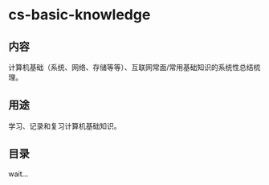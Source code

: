 # cs-basic-knowledge
## 内容
计算机基础（系统、网络、存储等等）、互联网常面/常用基础知识的系统性总结梳理。
## 用途
学习、记录和复习计算机基础知识。
## 目录
wait...
